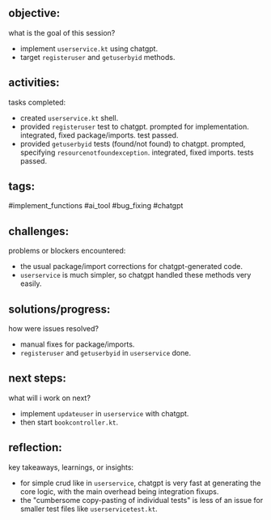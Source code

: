 ## objective:
what is the goal of this session?
- implement `userservice.kt` using chatgpt.
- target `registeruser` and `getuserbyid` methods.

## activities:
tasks completed:
- created `userservice.kt` shell.
- provided `registeruser` test to chatgpt. prompted for implementation. integrated, fixed package/imports. test passed.
- provided `getuserbyid` tests (found/not found) to chatgpt. prompted, specifying `resourcenotfoundexception`. integrated, fixed imports. tests passed.

## tags:
 #implement_functions #ai_tool #bug_fixing #chatgpt

## challenges:
problems or blockers encountered: 
- the usual package/import corrections for chatgpt-generated code.
- `userservice` is much simpler, so chatgpt handled these methods very easily.

## solutions/progress:
how were issues resolved?
- manual fixes for package/imports.
- `registeruser` and `getuserbyid` in `userservice` done.

## next steps:
what will i work on next?
- implement `updateuser` in `userservice` with chatgpt.
- then start `bookcontroller.kt`.

## reflection:
key takeaways, learnings, or insights:
- for simple crud like in `userservice`, chatgpt is very fast at generating the core logic, with the main overhead being integration fixups.
- the "cumbersome copy-pasting of individual tests" is less of an issue for smaller test files like `userservicetest.kt`.
